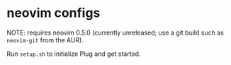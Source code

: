 # neovim configs

NOTE: requires neovim 0.5.0 (currently unreleased; use a git build such as
`neovim-git` from the AUR).

Run `setup.sh` to initialize Plug and get started.
